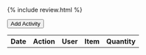 {% include review.html %}



<button id="add-activity-btn">Add Activity</button>
<table>
  <tr>
    <th>Date</th>
    <th>Action</th>
    <th>User</th>
    <th>Item</th>
    <th>Quantity</th>
  </tr>
<style>
  table {
    width: 100%;
    border-collapse: collapse;
  }

  th, td {
    border: 1px solid black;
    padding: 8px;
    text-align: left;
  }

  th {
    background-color: #f2f2f2;
  }
</style>
</table>


<script>
const addActivityBtn = document.getElementById('add-activity-btn');
const table = document.querySelector('table');
const form = document.createElement('form');

form.innerHTML = `
  <label>Date: <input type="text" id="date"></label>
  <label>Action: <input type="text" id="action"></label>
  <label>User: <input type="text" id="user"></label>
  <label>Item: <input type="text" id="item"></label>
  <label>Quantity: <input type="text" id="quantity"></label>
  <button type="submit">Add</button>
`;



form.style.display = 'none';
document.body.appendChild(form);

addActivityBtn.addEventListener('click', event => {
  event.preventDefault();
  form.style.display = 'block';
});

form.addEventListener('submit', event => {
  event.preventDefault();
  const date = document.getElementById('date').value;
  const action = document.getElementById('action').value;
  const user = document.getElementById('user').value;
  const item = document.getElementById('item').value;
  const quantity = document.getElementById('quantity').value;

  const newRow = document.createElement('tr');
  newRow.style.border = '1px solid black';
  newRow.innerHTML = `
    <td style="border: 1px solid black; padding: 8px;">${date}</td>
    <td style="border: 1px solid black; padding: 8px;">${action}</td>
    <td style="border: 1px solid black; padding: 8px;">${user}</td>
    <td style="border: 1px solid black; padding: 8px;">${item}</td>
    <td style="border: 1px solid black; padding: 8px;">${quantity}</td>
  `;

  table.appendChild(newRow);
  form.style.display = 'none';
});
</script>




